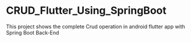 # CRUD_Flutter_Using_SpringBoot
This project shows the complete Crud operation in android flutter app  with Spring Boot Back-End
